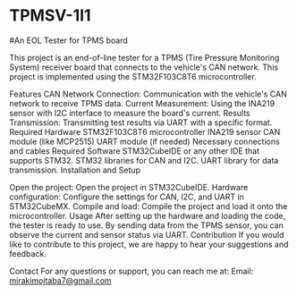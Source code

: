# TPMSV-1I1
#An EOL Tester for TPMS board

This project is an end-of-line tester for a TPMS (Tire Pressure Monitoring System) receiver board that connects to the vehicle's CAN network. This project is implemented using the STM32F103C8T6 microcontroller.

Features
CAN Network Connection: Communication with the vehicle's CAN network to receive TPMS data.
Current Measurement: Using the INA219 sensor with I2C interface to measure the board's current.
Results Transmission: Transmitting test results via UART with a specific format.
Required Hardware
STM32F103C8T6 microcontroller
INA219 sensor
CAN module (like MCP2515)
UART module (if needed)
Necessary connections and cables
Required Software
STM32CubeIDE or any other IDE that supports STM32.
STM32 libraries for CAN and I2C.
UART library for data transmission.
Installation and Setup

Open the project: Open the project in STM32CubeIDE.
Hardware configuration: Configure the settings for CAN, I2C, and UART in STM32CubeMX.
Compile and load: Compile the project and load it onto the microcontroller.
Usage
After setting up the hardware and loading the code, the tester is ready to use. By sending data from the TPMS sensor, you can observe the current and sensor status via UART.
Contribution
If you would like to contribute to this project, we are happy to hear your suggestions and feedback.

Contact 
For any questions or support, you can reach me at:
Email: mirakimojtaba7@gmail.com
